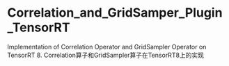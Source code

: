# Correlation_and_GridSamper_Plugin_TensorRT
Implementation of Correlation Operator and GridSampler Operator on TensorRT 8.
Correlation算子和GridSampler算子在TensorRT8上的实现

